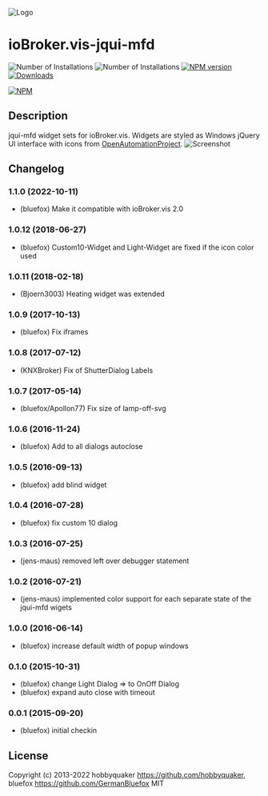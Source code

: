 ![Logo](admin/jqui-mfd.png)
# ioBroker.vis-jqui-mfd

![Number of Installations](http://iobroker.live/badges/vis-jqui-mfd-installed.svg) ![Number of Installations](http://iobroker.live/badges/vis-jqui-mfd-stable.svg) [![NPM version](http://img.shields.io/npm/v/iobroker.vis-jqui-mfd.svg)](https://www.npmjs.com/package/iobroker.vis-jqui-mfd)
[![Downloads](https://img.shields.io/npm/dm/iobroker.vis-jqui-mfd.svg)](https://www.npmjs.com/package/iobroker.vis-jqui-mfd)

[![NPM](https://nodei.co/npm/iobroker.vis-jqui-mfd.png?downloads=true)](https://nodei.co/npm/iobroker.vis-jqui-mfd/)

## Description
jqui-mfd widget sets for ioBroker.vis. Widgets are styled as Windows jQuery UI interface with icons from [OpenAutomationProject](https://github.com/OpenAutomationProject/knx-uf-iconset).
![Screenshot](img/Demo2.png)

<!--
    Placeholder for the next version (at the beginning of the line):
    ### **WORK IN PROGRESS**
-->
## Changelog
### 1.1.0 (2022-10-11)
* (bluefox) Make it compatible with ioBroker.vis 2.0

### 1.0.12 (2018-06-27)
* (bluefox) Custom10-Widget and Light-Widget are fixed if the icon color used

### 1.0.11 (2018-02-18)
* (Bjoern3003) Heating widget was extended

### 1.0.9 (2017-10-13)
* (bluefox) Fix iframes

### 1.0.8 (2017-07-12)
* (KNXBroker) Fix of ShutterDialog Labels

### 1.0.7 (2017-05-14)
* (bluefox/Apollon77) Fix size of lamp-off-svg

### 1.0.6 (2016-11-24)
* (bluefox) Add to all dialogs autoclose

### 1.0.5 (2016-09-13)
* (bluefox) add blind widget

### 1.0.4 (2016-07-28)
* (bluefox) fix custom 10 dialog

### 1.0.3 (2016-07-25)
* (jens-maus) removed left over debugger statement

### 1.0.2 (2016-07-21)
* (jens-maus) implemented color support for each separate state of the jqui-mfd wigets

### 1.0.0 (2016-06-14)
* (bluefox) increase default width of popup windows

### 0.1.0 (2015-10-31)
* (bluefox) change Light Dialog => to OnOff Dialog
* (bluefox) expand auto close with timeout

### 0.0.1 (2015-09-20)
* (bluefox) initial checkin

## License
 Copyright (c) 2013-2022 hobbyquaker https://github.com/hobbyquaker, bluefox https://github.com/GermanBluefox
 MIT
